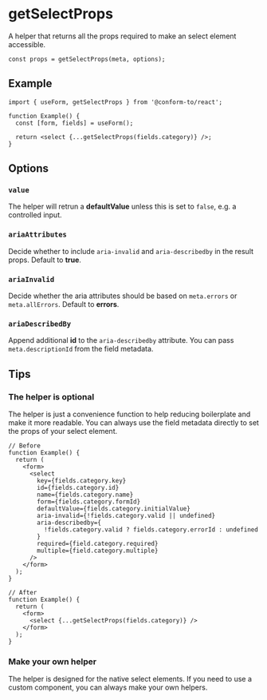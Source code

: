 # getSelectProps

A helper that returns all the props required to make an select element accessible.

```tsx
const props = getSelectProps(meta, options);
```

## Example

```tsx
import { useForm, getSelectProps } from '@conform-to/react';

function Example() {
  const [form, fields] = useForm();

  return <select {...getSelectProps(fields.category)} />;
}
```

## Options

### `value`

The helper will retrun a **defaultValue** unless this is set to `false`, e.g. a controlled input.

### `ariaAttributes`

Decide whether to include `aria-invalid` and `aria-describedby` in the result props. Default to **true**.

### `ariaInvalid`

Decide whether the aria attributes should be based on `meta.errors` or `meta.allErrors`. Default to **errors**.

### `ariaDescribedBy`

Append additional **id** to the `aria-describedby` attribute. You can pass `meta.descriptionId` from the field metadata.

## Tips

### The helper is optional

The helper is just a convenience function to help reducing boilerplate and make it more readable. You can always use the field metadata directly to set the props of your select element.

```tsx
// Before
function Example() {
  return (
    <form>
      <select
        key={fields.category.key}
        id={fields.category.id}
        name={fields.category.name}
        form={fields.category.formId}
        defaultValue={fields.category.initialValue}
        aria-invalid={!fields.category.valid || undefined}
        aria-describedby={
          !fields.category.valid ? fields.category.errorId : undefined
        }
        required={field.category.required}
        multiple={field.category.multiple}
      />
    </form>
  );
}

// After
function Example() {
  return (
    <form>
      <select {...getSelectProps(fields.category)} />
    </form>
  );
}
```

### Make your own helper

The helper is designed for the native select elements. If you need to use a custom component, you can always make your own helpers.

